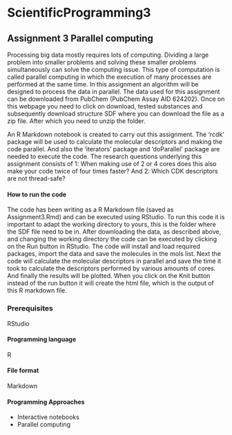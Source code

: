 # ScientificProgramming3
## Assignment 3 Parallel computing

Processing big data mostly requires lots of computing. Dividing a large problem into smaller problems and solving these smaller problems simultaneously can solve the computing issue. This type of computation is called parallel computing in which the execution of many processes are performed at the same time. In this assignment an algorithm will be designed to process the data in parallel. The data used for this assignment can be downloaded from PubChem (PubChem Assay AID 624202). 
Once on this webpage you need to click on download, tested substances and subsequently download structure SDF where you can download the file as a zip file. After which you need to unzip the folder.  

An R Markdown notebook is created to carry out this assignment. The ‘rcdk’ package will be used to calculate the molecular descriptors and making the code parallel. And also the ‘iterators’ package and ‘doParallel’ package are needed to execute the code. The research questions underlying this assignment consists of 1: When making use of 2 or 4 cores does this also make your code twice of four times faster? And 2: Which CDK descriptors are not thread-safe?

#### How to run the code

The code has been writing as a R Markdown file (saved as Assignment3.Rmd) and can be executed using RStudio. To run this code it is important to adapt the working directory to yours, this is the folder where the SDF file need to be in. After downloading the data, as described above, and changing the working directory the code can be executed by clicking on the Run button in RStudio. The code will install and load required packages, import the data and save the molecules in the mols list. Next the code will calculate the molecular descriptors in parallel and save the time it took to calculate the descriptors performed by various amounts of cores. And finally the results will be plotted. When you click on the Knit button instead of the run button it will create the html file, which is the output of this R markdown file. 

### Prerequisites 

RStudio

#### Programming language

R

#### File format

Markdown

#### Programming Approaches
*	Interactive notebooks
*	Parallel computing 

